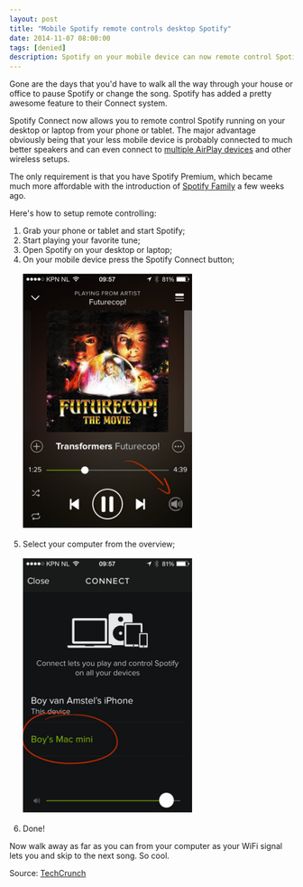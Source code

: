 ```yaml
---
layout: post
title: "Mobile Spotify remote controls desktop Spotify"
date: 2014-11-07 08:00:00
tags: [denied]
description: Spotify on your mobile device can now remote control Spotify running on your desktop.
---
```


Gone are the days that you'd have to walk all the way through your house or office to pause Spotify or change the song. Spotify has added a pretty awesome feature to their Connect system.

<!-- more -->

Spotify Connect now allows you to remote control Spotify running on your desktop or laptop from your phone or tablet. The major advantage obviously being that your less mobile device is probably connected to much better speakers and can even connect to [multiple AirPlay devices](http://www.getporthole.com) and other wireless setups.

The only requirement is that you have Spotify Premium, which became much more affordable with the introduction of [Spotify Family](/news/spotify-family) a few weeks ago.

Here's how to setup remote controlling:

1. Grab your phone or tablet and start Spotify;
1. Start playing your favorite tune;
1. Open Spotify on your desktop or laptop;
1. On your mobile device press the Spotify Connect button;<br><br><img src="/assets/img/news/spotify-connect-button.jpg" alt="Spotify Connect Button" style="width:300px;"><br><br>
1. Select your computer from the overview;<br><br><img src="/assets/img/news/spotify-connect-select.jpg" alt="Select Desktop Spotify" style="width:300px;"><br><br>
1. Done!

Now walk away as far as you can from your computer as your WiFi signal lets you and skip to the next song. So cool.

Source: [TechCrunch](http://techcrunch.com/2014/11/06/spotify-now-lets-you-use-a-phone-or-tablet-as-a-remote-for-your-desktop-music/?ncid=rss&utm_source=feedburner&utm_medium=feed&utm_campaign=Feed%3A+Techcrunch+%28TechCrunch%29)

